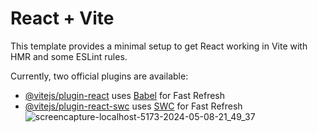 # React + Vite

This template provides a minimal setup to get React working in Vite with HMR and some ESLint rules.

Currently, two official plugins are available:

- [@vitejs/plugin-react](https://github.com/vitejs/vite-plugin-react/blob/main/packages/plugin-react/README.md) uses [Babel](https://babeljs.io/) for Fast Refresh
- [@vitejs/plugin-react-swc](https://github.com/vitejs/vite-plugin-react-swc) uses [SWC](https://swc.rs/) for Fast Refresh
 ![screencapture-localhost-5173-2024-05-08-21_49_37](https://github.com/fanendrashelki/Slider/assets/58651025/0c9118f8-240c-494c-9b67-2cea5995a479)
